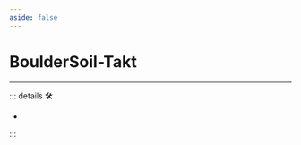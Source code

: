 ```yaml
---
aside: false
---
```

# BoulderSoil-Takt

---

<!-- =================================================== -->
<!-- =================================================== -->
<!-- =================================================== -->
<!-- =================================================== -->
<!-- =================================================== -->
::: details 🛠

-

:::
